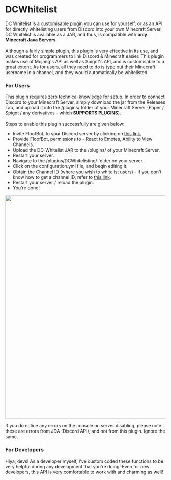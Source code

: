 # DCWhitelist

DC Whitelist is a customisable plugin you can use for yourself, or as an API for directly whitelisting users from Discord into your own Minecraft Server. DC Whitelist is available as a JAR, and thus, is compatible with __only Minecraft Java Servers__.
<br/>
<br/>
Although a fairly simple plugin, this plugin is very effective in its use, and was created for programmers to link Discord & Minecraft easier. This plugin makes use of Mojang's API as well as Spigot's API, and is customisable to a great extent. As for users, all they need to do is type out their Minecraft username in a channel, and they would automatically be whitelisted.

### For Users

This plugin requires zero technical knowledge for setup. In order to connect Discord to your Minecraft Server, simply download the jar from the Releases Tab, and upload it into the /plugins/ folder of your Minecraft Server (Paper / Spigot / any derivatives - which **SUPPORTS PLUGINS**). 
<br/>
<br/>
Steps to enable this plugin successfully are given below:
- Invite FloofBot, to your Discord server by clicking on [this link.](https://discord.com/oauth2/authorize?scope=bot+applications.commands&client_id=824892524698009600)
- Provide FloofBot, permissions to - React to Emotes, Ability to View Channels.
- Upload the DC-Whitelist JAR to the /plugins/ of your Minecraft Server.
- Restart your server.
- Navigate to the /plugins/DCWhitelisting/ folder on your server.
- Click on the configuration.yml file, and begin editing it.
- Obtain the Channel ID (where you wish to whitelist users) - if you don't know how to get a channel ID, refer to [this link](https://turbofuture.com/internet/Discord-Channel-ID).
- Restart your server / reload the plugin.
- You're done!

<img src="https://cdn.discordapp.com/attachments/870748925571792916/979781178905198622/unknown.png" width="700">

If you do notice any errors on the console on server disabling, please note these are errors from JDA (Discord API), and not from this plugin. Ignore the same.

### For Developers

Hiya, devs! As a developer myself, I've custom coded these functions to be very helpful during any development that you're doing! Even for new developers, this API is very comfortable to work with and charming as well!


